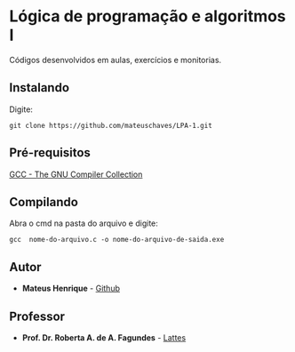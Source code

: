 # Lógica de programação e algoritmos I

Códigos desenvolvidos em aulas, exercícios e monitorias.

## Instalando

Digite: 
```
git clone https://github.com/mateuschaves/LPA-1.git
```
## Pré-requisitos

[GCC - The GNU Compiler Collection](https://gcc.gnu.org/)

## Compilando

Abra o cmd na pasta do arquivo e digite:
```
gcc  nome-do-arquivo.c -o nome-do-arquivo-de-saida.exe
```

## Autor

* **Mateus Henrique** - [Github](https://github.com/mateuschaves) 

## Professor

* **Prof. Dr. Roberta A. de A. Fagundes** - [Lattes](http://buscatextual.cnpq.br/buscatextual/visualizacv.do?metodo=apresentar&id=K4718435E7)
